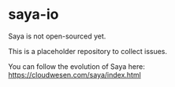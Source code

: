 # saya-io
Saya is not open-sourced yet.

This is a placeholder repository to collect issues.

You can follow the evolution of Saya here: 
https://cloudwesen.com/saya/index.html

